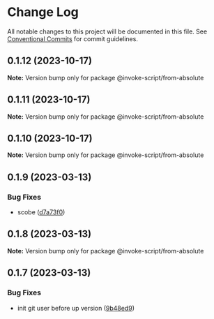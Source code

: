 # Change Log

All notable changes to this project will be documented in this file.
See [Conventional Commits](https://conventionalcommits.org) for commit guidelines.

## 0.1.12 (2023-10-17)

**Note:** Version bump only for package @invoke-script/from-absolute





## 0.1.11 (2023-10-17)

**Note:** Version bump only for package @invoke-script/from-absolute





## 0.1.10 (2023-10-17)

**Note:** Version bump only for package @invoke-script/from-absolute





## 0.1.9 (2023-03-13)


### Bug Fixes

* scobe ([d7a73f0](https://github.com/VladimirKalmykov/invoke-script/commit/d7a73f0))





## 0.1.8 (2023-03-13)

**Note:** Version bump only for package @invoke-script/from-absolute





## 0.1.7 (2023-03-13)


### Bug Fixes

* init git user before up version ([9b48ed9](https://github.com/VladimirKalmykov/invoke-script/commit/9b48ed9))
